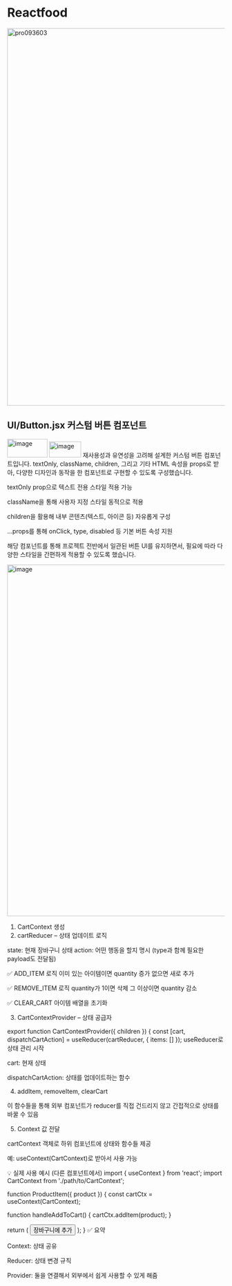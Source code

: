 # Reactfood
<img width="1635" height="874" alt="pro093603" src="https://github.com/user-attachments/assets/d7cb6535-86c0-479c-8d44-28044ee6bb38" />


## UI/Button.jsx 커스텀 버튼 컴포넌트
<img width="93" height="43" alt="image" src="https://github.com/user-attachments/assets/63ced11e-38f3-4ae7-926b-37d9bff49c66" /> <img width="74" height="37" alt="image" src="https://github.com/user-attachments/assets/115e13b4-e50a-44ea-a2dd-c97a973099a5" />
재사용성과 유연성을 고려해 설계한 커스텀 버튼 컴포넌트입니다.
textOnly, className, children, 그리고 기타 HTML 속성을 props로 받아, 다양한 디자인과 동작을 한 컴포넌트로 구현할 수 있도록 구성했습니다.

textOnly prop으로 텍스트 전용 스타일 적용 가능

className을 통해 사용자 지정 스타일 동적으로 적용

children을 활용해 내부 콘텐츠(텍스트, 아이콘 등) 자유롭게 구성

...props를 통해 onClick, type, disabled 등 기본 버튼 속성 지원

해당 컴포넌트를 통해 프로젝트 전반에서 일관된 버튼 UI를 유지하면서, 필요에 따라 다양한 스타일을 간편하게 적용할 수 있도록 했습니다.

<img width="1550" height="814" alt="image" src="https://github.com/user-attachments/assets/0f1716bc-9b2c-4911-84b1-06b6d4c3b98f" />

1. CartContext 생성
2. cartReducer – 상태 업데이트 로직

state: 현재 장바구니 상태
action: 어떤 행동을 할지 명시 (type과 함께 필요한 payload도 전달됨)

✅ ADD_ITEM 로직
이미 있는 아이템이면 quantity 증가
없으면 새로 추가

✅ REMOVE_ITEM 로직
quantity가 1이면 삭제
그 이상이면 quantity 감소

✅ CLEAR_CART
아이템 배열을 초기화

3. CartContextProvider – 상태 공급자

export function CartContextProvider({ children }) {
  const [cart, dispatchCartAction] = useReducer(cartReducer, { items: [] });
useReducer로 상태 관리 시작

cart: 현재 상태

dispatchCartAction: 상태를 업데이트하는 함수

4. addItem, removeItem, clearCart

이 함수들을 통해 외부 컴포넌트가 reducer를 직접 건드리지 않고 간접적으로 상태를 바꿀 수 있음

5. Context 값 전달

cartContext 객체로 하위 컴포넌트에 상태와 함수들 제공

예: useContext(CartContext)로 받아서 사용 가능

💡 실제 사용 예시 (다른 컴포넌트에서)
import { useContext } from 'react';
import CartContext from './path/to/CartContext';

function ProductItem({ product }) {
  const cartCtx = useContext(CartContext);

  function handleAddToCart() {
    cartCtx.addItem(product);
  }

  return (
    <button onClick={handleAddToCart}>장바구니에 추가</button>
  );
}
✅ 요약

Context: 상태 공유

Reducer: 상태 변경 규칙

Provider: 둘을 연결해서 외부에서 쉽게 사용할 수 있게 해줌



